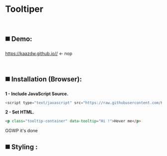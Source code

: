 # Tooltiper

<!-- <div align="center">
  <img src="https://github.com/KaazDW/A3S5-ratWallet/blob/master/DOC/cg_1.png">
  <img src="https://github.com/KaazDW/A3S5-ratWallet/blob/master/DOC/cg_2.png">
  <img src="https://github.com/KaazDW/A3S5-ratWallet/blob/master/DOC/cg_3.png">
</div> -->

  
<br/>
  
◼️ Demo:
-
https://kaazdw.github.io// <- nop

<br/>

◼️ Installation (Browser):
-

<b>1 - Include JavaScript Source.</b>
```javascript
<script type="text/javascript" src="https://raw.githubusercontent.com/KaazDW/Tooltiper/v1/tooltiper.js"></script>
```
<b>2 - Set HTML.</b>
```html
<p class="tooltip-container" data-tooltip="Hi !">Hover me</p>
```

GGWP it's done

◼️ Styling :
-
<!--Using <a href="https://developer.mozilla.org/en-US/docs/Web/CSS/Using_CSS_custom_properties" target="_blank">CSS Custom Properties</a> you can easily customize your scrollbar. 
<br>Check below a list of variables and what they are used for:

| Name | Description | Default |
| --- | --- | --- |

| `--lms_scrollbar_bg` | Scrollbar background-color | `#868686`|
| `--lms_scrollbar_radius` | Scrollbar border-radius  | `5px`|
| `--lms_scrollpath_bg`| Scrollbar path background-color | `transparent`|
| `--lms_scrollpath_radius`| Scrollbar path border-radius | `5px`|
-->
